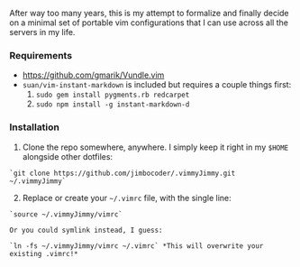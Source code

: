 After way too many years, this is my attempt to formalize and finally decide on a minimal set of portable vim configurations that I can use across all the servers in my life.

### Requirements
 - https://github.com/gmarik/Vundle.vim
 - `suan/vim-instant-markdown` is included but requires a couple things first:
   1. `sudo gem install pygments.rb redcarpet`
   1. `sudo npm install -g instant-markdown-d`

### Installation

  1. Clone the repo somewhere, anywhere.  I simply keep it right in my `$HOME` alongside other dotfiles:

    `git clone https://github.com/jimbocoder/.vimmyJimmy.git ~/.vimmyJimmy`

  2.  Replace or create your `~/.vimrc` file, with the single line:

    `source ~/.vimmyJimmy/vimrc`

    Or you could symlink instead, I guess:

    `ln -fs ~/.vimmyJimmy/vimrc ~/.vimrc` *This will overwrite your existing .vimrc!*

